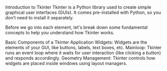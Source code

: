 Introduction to Tkinter
Tkinter is a Python library used to create simple graphical user interfaces (GUIs). It comes pre-installed with Python, so you don’t need to install it separately.

Before we go into each element, let's break down some fundamental concepts to help you understand how Tkinter works.

Basic Components of a Tkinter Application
Widgets: Widgets are the elements of your GUI, like buttons, labels, text boxes, etc.
Mainloop: Tkinter runs an event loop where it waits for user interaction (like clicking a button) and responds accordingly.
Geometry Management: Tkinter controls how widgets are placed inside windows using layout managers.